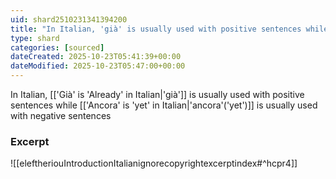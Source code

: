 ```yaml
---
uid: shard2510231341394200
title: "In Italian, 'già' is usually used with positive sentences while 'ancora'('yet') is usually used with negative sentences"
type: shard
categories: [sourced]
dateCreated: 2025-10-23T05:41:39+00:00
dateModified: 2025-10-23T05:47:00+00:00
---
```

In Italian, [['Già' is 'Already' in Italian|'già']] is usually used with positive sentences while [['Ancora' is 'yet' in Italian|'ancora'('yet')]] is usually used with negative sentences

### Excerpt
![[eleftheriouIntroductionItalianignorecopyrightexcerptindex#^hcpr4]]